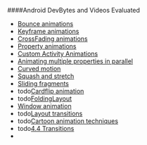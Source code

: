 ####Android DevBytes and Videos Evaluated
- [Bounce animations](https://www.youtube.com/watch?v=vCTcmPIKgpM&index=86&list=PLWz5rJ2EKKc_XOgcRukSoKKjewFJZrKV0)
- [Keyframe animations](https://www.youtube.com/watch?v=V3ksidLf7vA&index=85&list=PLWz5rJ2EKKc_XOgcRukSoKKjewFJZrKV0)
- [CrossFading animations](https://www.youtube.com/watch?v=atH3o2uh_94&index=84&list=PLWz5rJ2EKKc_XOgcRukSoKKjewFJZrKV0)
- [Property animations](https://www.youtube.com/watch?v=3UbJhmkeSig&list=PLWz5rJ2EKKc_XOgcRukSoKKjewFJZrKV0&index=83)
- [Custom Activity Animations](https://www.youtube.com/watch?v=CPxkoe2MraA&index=75&list=PLWz5rJ2EKKc_XOgcRukSoKKjewFJZrKV0)
- [Animating multiple properties in parallel](https://www.youtube.com/watch?v=WvCZcy3WGP4&list=PLWz5rJ2EKKc_XOgcRukSoKKjewFJZrKV0&index=72)
- [Curved motion](https://www.youtube.com/watch?v=JVGg4zPRHNE&list=PLWz5rJ2EKKc_XOgcRukSoKKjewFJZrKV0&index=69)
- [Squash and stretch](https://www.youtube.com/watch?v=wJL1oW6DlCc&index=60&list=PLWz5rJ2EKKc_XOgcRukSoKKjewFJZrKV0)
- [Sliding fragments](https://www.youtube.com/watch?v=xbl5cxfA1n4&index=51&list=PLWz5rJ2EKKc_XOgcRukSoKKjewFJZrKV0)
- todo[Cardflip animation](https://www.youtube.com/watch?v=pMcu35-tVls&index=47&list=PLWz5rJ2EKKc_XOgcRukSoKKjewFJZrKV0)
- todo[FoldingLayout](https://www.youtube.com/watch?v=vabSSFCSkSg&index=43&list=PLWz5rJ2EKKc_XOgcRukSoKKjewFJZrKV0)
- [Window animation](https://www.youtube.com/watch?v=Ho8vk61lVIU)
- todo[Layout transitions](https://www.youtube.com/watch?v=55wLsaWpQ4g)
- todo[Cartoon animation techniques](https://www.youtube.com/watch?v=8sG3bAPOhyw)
- todo[4.4 Transitions](https://www.youtube.com/watch?v=S3H7nJ4QaD8)
- []()
